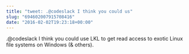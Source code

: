 ```yaml
---
title: "tweet: .@codeslack I think you could us"
slug: "694602007915708416"
date: "2016-02-02T19:23:18+00:00"
---
```

.@codeslack I think you could use LKL to get read access to exotic Linux file systems on Windows (&amp; others).